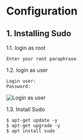 # Configuration

## 1. Installing Sudo

1.1. login as root

```
Enter your root paraphrase
```

1.2. login as user

```
Login user:
Password:
```

![Login as user](https://i.imgur.com/rW3Pa3j.png)


1.3. Install Sudo

```
$ apt-get update -y
$ apt-get upgrade -y
$ apt install sudo
```
